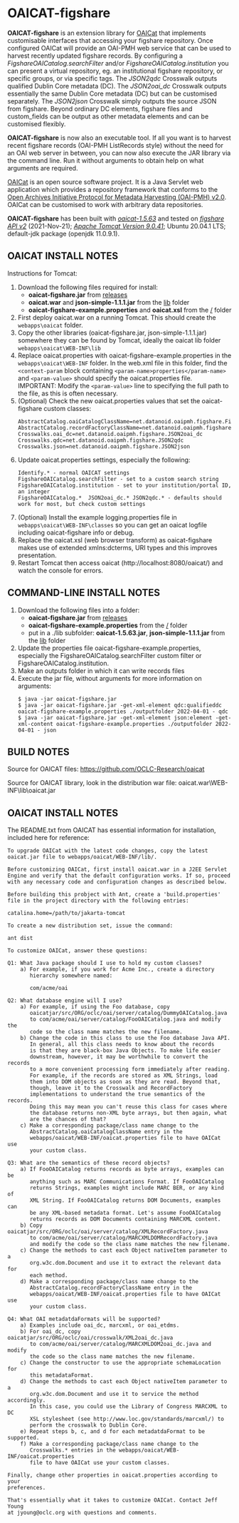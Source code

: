 # OAICAT-figshare

**OAICAT-figshare** is an extension library for
[OAICat](https://www.oclc.org/research/areas/data-science/oaicat.html)
that implements customisable interfaces that accessing your figshare repository.
Once configured OAICat will provide an OAI-PMH web service that can be used
to harvest recently updated figshare records.
By configuring a *FigshareOAICatalog.searchFilter* and/or *FigshareOAICatalog.institution* you can present a virtual
repository, eg. an institutional figshare repository, or specific groups, or via specific tags.
The *JSON2qdc* Crosswalk outputs qualified Dublin Core metadata (DC).
The *JSON2oai_dc* Crosswalk outputs essentially the same Dublin Core metadata (DC) but can be customised separately.
The *JSON2json* Crosswalk simply outputs the source JSON from figshare.
Beyond ordinary DC elements, figshare files and custom_fields can be output as
other metadata elements and can be customised flexibly.

**OAICAT-figshare** is now also an executable tool. If all you want is to harvest
recent figshare records (OAI-PMH ListRecords style) without the need for an OAI
web server in between, you can now also execute the JAR library via the command line.
Run it without arguments to obtain help on what arguments are required.

[OAICat](https://www.oclc.org/research/areas/data-science/oaicat.html) is an
open source software project. It is a Java Servlet web application which
provides a repository framework that conforms to the
[Open Archives Initiative Protocol for Metadata Harvesting (OAI-PMH) v2.0](https://www.openarchives.org/pmh/).
OAICat can be customised to work with arbitrary data repositories.

**OAICAT-figshare** has been built with
*[oaicat-1.5.63](https://github.com/OCLC-Research/oaicat)* and tested on
*[figshare API v2](https://docs.figshare.com/)* (2021-Nov-21);
*[Apache Tomcat Version 9.0.41](http://tomcat.apache.org/)*;
Ubuntu 20.04.1 LTS; default-jdk package (openjdk 11.0.9.1).

## OAICAT INSTALL NOTES

Instructions for Tomcat:
1. Download the following files required for install:
   * **oaicat-figshare.jar** from [releases](https://github.com/lylewinton/oaicat-figshare/releases)
   * **oaicat.war** and **json-simple-1.1.1.jar** from the [lib](https://github.com/lylewinton/oaicat-figshare/tree/master/lib) folder
   * **oaicat-figshare-example.properties** and **oaicat.xsl** from the [/](https://github.com/lylewinton/oaicat-figshare/) folder
2. First deploy oaicat.war on a running Tomcat. This should create the `webapps\oaicat` folder.
3. Copy the other libraries (oaicat-figshare.jar, json-simple-1.1.1.jar) somewhere they can be
   found by Tomcat, ideally the oaicat lib folder `webapps\oaicat\WEB-INF\lib`
4. Replace oaicat.properties with oaicat-figshare-example.properties in the
   `webapps\oaicat\WEB-INF` folder. In the web.xml file in this folder, find the
   `<context-param` block containing `<param-name>properties</param-name>` and `<param-value>` should specify the oaicat.properties file.
   IMPORTANT: Modify the `<param-value>` line to specifying the full path to the file, as this is often necessary.
5. (Optional) Check the new oaicat.properties values that set the oaicat-figshare custom classes:
   ```
   AbstractCatalog.oaiCatalogClassName=net.datanoid.oaipmh.figshare.FigshareOAICatalog
   AbstractCatalog.recordFactoryClassName=net.datanoid.oaipmh.figshare.JSONRecordFactory
   Crosswalks.oai_dc=net.datanoid.oaipmh.figshare.JSON2oai_dc
   Crosswalks.qdc=net.datanoid.oaipmh.figshare.JSON2qdc
   Crosswalks.json=net.datanoid.oaipmh.figshare.JSON2json
   ```
6. Update oaicat.properties settings, especially the following:
   ```
   Identify.* - normal OAICAT settings
   FigshareOAICatalog.searchFilter - set to a custom search string
   FigshareOAICatalog.institution - set to your institution/portal ID, an integer
   FigshareOAICatalog.*  JSON2oai_dc.* JSON2qdc.* - defaults should work for most, but check custom settings
   ```
7. (Optional) Install the example logging.properties file in `webapps\oaicat\WEB-INF\classes`
   so you can get an oaicat logfile including oaicat-figshare info or debug.
8. Replace the oaicat.xsl (web browser transform) as oaicat-figshare
   makes use of extended xmlns:dcterms, URI types and this improves presentation.
9. Restart Tomcat then access oaicat (http://localhost:8080/oaicat/) and watch
   the console for errors.

## COMMAND-LINE INSTALL NOTES

1. Download the following files into a folder:
   * **oaicat-figshare.jar** from [releases](https://github.com/lylewinton/oaicat-figshare/releases)
   * **oaicat-figshare-example.properties** from the [/](https://github.com/lylewinton/oaicat-figshare/) folder
   * put in a ./lib subfolder: **oaicat-1.5.63.jar**, **json-simple-1.1.1.jar** from the [lib](https://github.com/lylewinton/oaicat-figshare/tree/master/lib) folder
2. Update the properties file oaicat-figshare-example.properties, especially the FigshareOAICatalog.searchFilter custom filter or FigshareOAICatalog.institution.
3. Make an outputs folder in which it can write records files
4. Execute the jar file, without arguments for more information on arguments:
   ```
   $ java -jar oaicat-figshare.jar
   $ java -jar oaicat-figshare.jar -get-xml-element qdc:qualifieddc oaicat-figshare-example.properties ./outputfolder 2022-04-01 - qdc
   $ java -jar oaicat-figshare.jar -get-xml-element json:element -get-xml-content oaicat-figshare-example.properties ./outputfolder 2022-04-01 - json
   ```


## BUILD NOTES

Source for OAICAT files:
https://github.com/OCLC-Research/oaicat

Source for OAICAT library, look in the distribution war file:
oaicat.war\WEB-INF\lib\oaicat.jar



## OAICAT INSTALL NOTES
The README.txt from OAICAT has essential information for installation,
included here for reference:
```
To upgrade OAICat with the latest code changes, copy the latest
oaicat.jar file to webapps/oaicat/WEB-INF/lib/.

Before customizing OAICat, first install oaicat.war in a J2EE Servlet
Engine and verify that the default configuration works. If so, proceed
with any necessary code and configuration changes as described below.

Before building this probject with Ant, create a 'build.properties'
file in the project directory with the following entries:

catalina.home=/path/to/jakarta-tomcat

To create a new distribution set, issue the command:

ant dist

To customize OAICat, answer these questions:

Q1: What Java package should I use to hold my custom classes?
    a) For example, if you work for Acme Inc., create a directory
       hierarchy somewhere named:

       com/acme/oai

Q2: What database engine will I use?
    a) For example, if using the Foo database, copy
       oaicatjar/src/ORG/oclc/oai/server/catalog/DummyOAICatalog.java
       to com/acme/oai/server/catalog/FooOAICatalog.java and modify the
       code so the class name matches the new filename.
    b) Change the code in this class to use the Foo database Java API.
       In general, all this class needs to know about the records
       is that they are black-box Java Objects. To make life easier
       downstream, however, it may be worthwhile to convert the records
       to a more convenient processing form immediately after reading.
       For example, if the records are stored as XML Strings, load
       them into DOM objects as soon as they are read. Beyond that,
       though, leave it to the Crosswalk and RecordFactory
       implementations to understand the true semantics of the records.
       Doing this may mean you can't reuse this class for cases where
       the database returns non-XML byte arrays, but then again, what
       are the chances of that?
    c) Make a corresponding package/class name change to the
       AbstractCatalog.oaiCatalogClassName entry in the
       webapps/oaicat/WEB-INF/oaicat.properties file to have OAICat use
       your custom class.

Q3: What are the semantics of these record objects?
    a) If FooOAICatalog returns records as byte arrays, examples can be
       anything such as MARC Communications Format. If FooOAICatalog
       returns Strings, examples might include MARC BER, or any kind of
       XML String. If FooOAICatalog returns DOM Documents, examples can
       be any XML-based metadata format. Let's assume FooOAICatalog
       returns records as DOM Documents containing MARCXML content.
    b) Copy oaicatjar/src/ORG/oclc/oai/server/catalog/XMLRecordFactory.java
       to com/acme/oai/server/catalog/MARCXMLDOMRecordFactory.java
       and modify the code so the class name matches the new filename.
    c) Change the methods to cast each Object nativeItem parameter to a
       org.w3c.dom.Document and use it to extract the relevant data for
       each method.
    d) Make a corresponding package/class name change to the
       AbstractCatalog.recordFactoryClassName entry in the
       webapps/oaicat/WEB-INF/oaicat.properties file to have OAICat use
       your custom class.

Q4: What OAI metadatdaFormats will be supported?
    a) Examples include oai_dc, marcxml, or oai_etdms.
    b) For oai_dc, copy oaicatjar/src/ORG/oclc/oai/crosswalk/XML2oai_dc.java
       to com/acme/oai/server/catalog/MARCXMLDOM2oai_dc.java and modify
       the code so the class name matches the new filename.
    c) Change the constructor to use the appropriate schemaLocation for
       this metadataFormat.
    d) Change the methods to cast each Object nativeItem parameter to a
       org.w3c.dom.Document and use it to service the method accordingly.
       In this case, you could use the Library of Congress MARCXML to DC
       XSL stylesheet (see http://www.loc.gov/standards/marcxml/) to
       perform the crosswalk to Dublin Core.
    e) Repeat steps b, c, and d for each metadatdaFormat to be supported.
    f) Make a corresponding package/class name change to the
       Crosswalks.* entries in the webapps/oaicat/WEB-INF/oaicat.properties
       file to have OAICat use your custom classes.

Finally, change other properties in oaicat.properties according to your
preferences.

That's essentially what it takes to customize OAICat. Contact Jeff Young
at jyoung@oclc.org with questions and comments.
```
